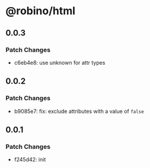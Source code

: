 # @robino/html

## 0.0.3

### Patch Changes

- c6eb4e8: use unknown for attr types

## 0.0.2

### Patch Changes

- b9085e7: fix: exclude attributes with a value of `false`

## 0.0.1

### Patch Changes

- f245d42: init
